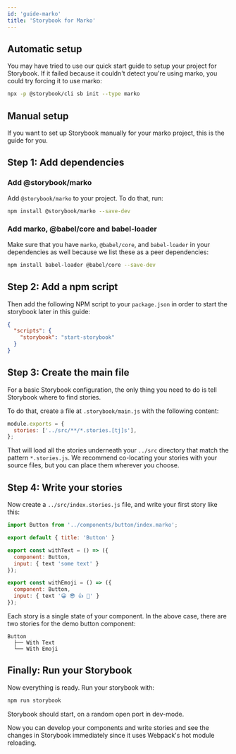 ```yaml
---
id: 'guide-marko'
title: 'Storybook for Marko'
---
```


## Automatic setup

You may have tried to use our quick start guide to setup your project for Storybook.
If it failed because it couldn't detect you're using marko, you could try forcing it to use marko:

```sh
npx -p @storybook/cli sb init --type marko
```

## Manual setup

If you want to set up Storybook manually for your marko project, this is the guide for you.

## Step 1: Add dependencies

### Add @storybook/marko

Add `@storybook/marko` to your project. To do that, run:

```sh
npm install @storybook/marko --save-dev
```

### Add marko, @babel/core and babel-loader

Make sure that you have `marko`, `@babel/core`, and `babel-loader` in your dependencies as well because we list these as a peer dependencies:

```sh
npm install babel-loader @babel/core --save-dev 
```

## Step 2: Add a npm script

Then add the following NPM script to your `package.json` in order to start the storybook later in this guide:

```json
{
  "scripts": {
    "storybook": "start-storybook"
  }
}
```

## Step 3: Create the main file

For a basic Storybook configuration, the only thing you need to do is tell Storybook where to find stories.

To do that, create a file at `.storybook/main.js` with the following content:

```js
module.exports = {
  stories: ['../src/**/*.stories.[tj]s'],
};
```

That will load all the stories underneath your `../src` directory that match the pattern `*.stories.js`. We recommend co-locating your stories with your source files, but you can place them wherever you choose.

## Step 4: Write your stories

Now create a `../src/index.stories.js` file, and write your first story like this:

```js
import Button from '../components/button/index.marko';

export default { title: 'Button' }

export const withText = () => ({
  component: Button,
  input: { text 'some text' }
});

export const withEmoji = () => ({
  component: Button,
  input: { text '😀 😎 👍 💯' }
});
```

Each story is a single state of your component. In the above case, there are two stories for the demo button component:

```plaintext
Button
  ├── With Text
  └── With Emoji
```

## Finally: Run your Storybook

Now everything is ready. Run your storybook with:

```sh
npm run storybook
```

Storybook should start, on a random open port in dev-mode.

Now you can develop your components and write stories and see the changes in Storybook immediately since it uses Webpack's hot module reloading.
